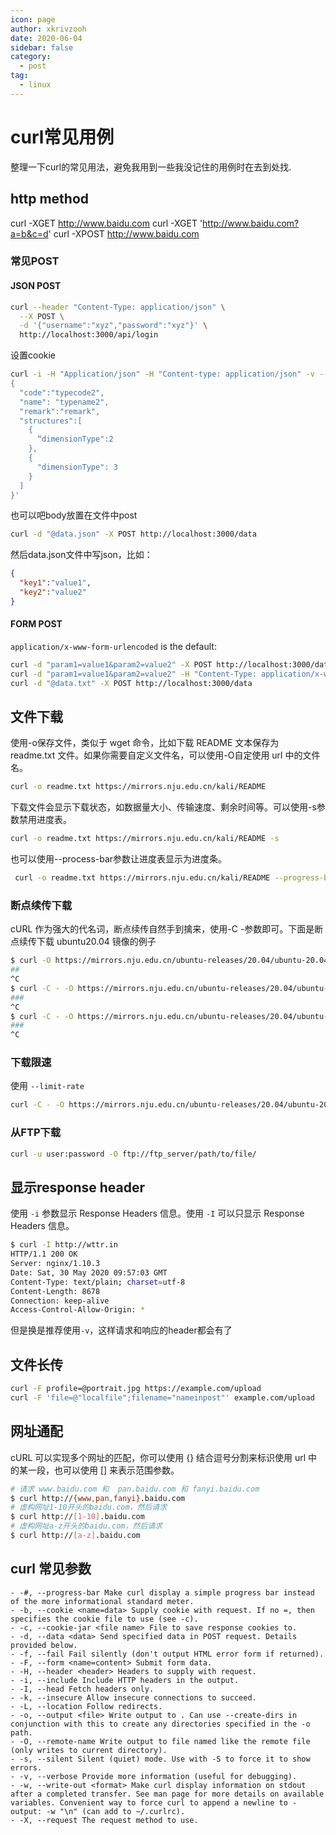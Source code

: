 ```yaml
---
icon: page
author: xkrivzooh
date: 2020-06-04
sidebar: false
category:
  - post
tag:
  - linux
---
```


# curl常见用例

整理一下curl的常见用法，避免我用到一些我没记住的用例时在去到处找.


## http method

curl -XGET http://www.baidu.com
curl -XGET 'http://www.baidu.com?a=b&c=d'
curl -XPOST http://www.baidu.com

### 常见POST

#### JSON POST

```bash
curl --header "Content-Type: application/json" \
  --X POST \
  -d '{"username":"xyz","password":"xyz"}' \
  http://localhost:3000/api/login
```
设置cookie

```bash
curl -i -H "Application/json" -H "Content-type: application/json" -v --cookie "userName=xxx" -XPOST 'http://domain.com' -d '
{
  "code":"typecode2",
  "name": "typename2",
  "remark":"remark",
  "structures":[
    {
      “dimensionType":2
    },
    {
      "dimensionType": 3
    }
  ]
}'
```

也可以吧body放置在文件中post
```bash
curl -d "@data.json" -X POST http://localhost:3000/data
```
然后data.json文件中写json，比如：
```json
{
  "key1":"value1",
  "key2":"value2"
}
```

#### FORM POST

`application/x-www-form-urlencoded` is the default:
```bash
curl -d "param1=value1&param2=value2" -X POST http://localhost:3000/data
curl -d "param1=value1&param2=value2" -H "Content-Type: application/x-www-form-urlencoded" -X POST http://localhost:3000/data
curl -d "@data.txt" -X POST http://localhost:3000/data
```


## 文件下载

使用-o保存文件，类似于 wget 命令，比如下载 README 文本保存为 readme.txt 文件。如果你需要自定义文件名，可以使用-O自定使用 url 中的文件名。

```bash
curl -o readme.txt https://mirrors.nju.edu.cn/kali/README
```

下载文件会显示下载状态，如数据量大小、传输速度、剩余时间等。可以使用-s参数禁用进度表。

```bash
curl -o readme.txt https://mirrors.nju.edu.cn/kali/README -s
```

也可以使用--process-bar参数让进度表显示为进度条。

```bash
 curl -o readme.txt https://mirrors.nju.edu.cn/kali/README --progress-bar
 ```

### 断点续传下载

 cURL 作为强大的代名词，断点续传自然手到擒来，使用-C -参数即可。下面是断点续传下载 ubuntu20.04 镜像的例子
 ```bash
$ curl -O https://mirrors.nju.edu.cn/ubuntu-releases/20.04/ubuntu-20.04-desktop-amd64.iso --progress-bar
##                                                                                               1.7%
^C
$ curl -C - -O https://mirrors.nju.edu.cn/ubuntu-releases/20.04/ubuntu-20.04-desktop-amd64.iso --progress-bar
###                                                                                              2.4%
^C
$ curl -C - -O https://mirrors.nju.edu.cn/ubuntu-releases/20.04/ubuntu-20.04-desktop-amd64.iso --progress-bar
###                                                                                               2.7%
^C
 ```

 ### 下载限速
 使用 `--limit-rate`

 ```bash
 curl -C - -O https://mirrors.nju.edu.cn/ubuntu-releases/20.04/ubuntu-20.04-desktop-amd64.iso --limit-rate 100k
```

### 从FTP下载

```bash
curl -u user:password -O ftp://ftp_server/path/to/file/
```

## 显示response header

使用 `-i` 参数显示 Response Headers 信息。使用 `-I` 可以只显示 Response Headers 信息。

```bash
$ curl -I http://wttr.in
HTTP/1.1 200 OK
Server: nginx/1.10.3
Date: Sat, 30 May 2020 09:57:03 GMT
Content-Type: text/plain; charset=utf-8
Content-Length: 8678
Connection: keep-alive
Access-Control-Allow-Origin: *
```

但是换是推荐使用`-v`，这样请求和响应的header都会有了

## 文件长传

```bash
curl -F profile=@portrait.jpg https://example.com/upload
curl -F 'file=@"localfile";filename="nameinpost"' example.com/upload
```

## 网址通配

cURL 可以实现多个网址的匹配，你可以使用 {} 结合逗号分割来标识使用 url 中的某一段，也可以使用 [] 来表示范围参数。
```bash
# 请求 www.baidu.com 和  pan.baidu.com 和 fanyi.baidu.com
$ curl http://{www,pan,fanyi}.baidu.com
# 虚构网址1-10开头的baidu.com，然后请求
$ curl http://[1-10].baidu.com
# 虚构网址a-z开头的baidu.com，然后请求
$ curl http://[a-z].baidu.com
```


## curl 常见参数

```shell
- -#, --progress-bar Make curl display a simple progress bar instead of the more informational standard meter.
- -b, --cookie <name=data> Supply cookie with request. If no =, then specifies the cookie file to use (see -c).
- -c, --cookie-jar <file name> File to save response cookies to.
- -d, --data <data> Send specified data in POST request. Details provided below.
- -f, --fail Fail silently (don't output HTML error form if returned).
- -F, --form <name=content> Submit form data.
- -H, --header <header> Headers to supply with request.
- -i, --include Include HTTP headers in the output.
- -I, --head Fetch headers only.
- -k, --insecure Allow insecure connections to succeed.
- -L, --location Follow redirects.
- -o, --output <file> Write output to . Can use --create-dirs in conjunction with this to create any directories specified in the -o path.
- -O, --remote-name Write output to file named like the remote file (only writes to current directory).
- -s, --silent Silent (quiet) mode. Use with -S to force it to show errors.
- -v, --verbose Provide more information (useful for debugging).
- -w, --write-out <format> Make curl display information on stdout after a completed transfer. See man page for more details on available variables. Convenient way to force curl to append a newline to - output: -w "\n" (can add to ~/.curlrc).
- -X, --request The request method to use.
```

